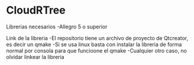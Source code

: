 # CloudRTree

Librerias necesarios
-Allegro 5 o superior

Link de la libreria
-El repositorio tiene un archivo de proyecto de Qtcreator, es decir un qmake
-Si se usa linux basta con instalar la libreria de forma normal por consola para que funcioone el qmake
-Cualquier otro caso, no olvidar linkear la libreria
